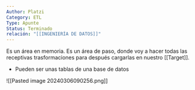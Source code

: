 ```yaml
---
Author: Platzi
Category: ETL
Type: Apunte
Status: Terminado
relación: "[[INGENIERÍA DE DATOS]]"
---
```

Es un área en memoria.
Es un área de paso, donde voy a hacer todas las receptivas trasformaciones para después cargarlas en nuestro [[Target]].
- Pueden ser unas tablas de una base de datos

![[Pasted image 20240306090256.png]]
